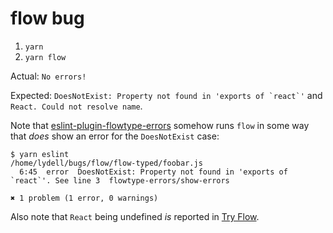 # flow bug

1. `yarn`
2. `yarn flow`

Actual: `No errors!`

Expected: ``DoesNotExist: Property not found in 'exports of `react`'`` and `React. Could not resolve name`.

Note that [eslint-plugin-flowtype-errors](https://github.com/amilajack/eslint-plugin-flowtype-errors) somehow runs `flow` in some way that _does_ show an error for the `DoesNotExist` case:

```
$ yarn eslint
/home/lydell/bugs/flow/flow-typed/foobar.js
  6:45  error  DoesNotExist: Property not found in 'exports of `react`'. See line 3  flowtype-errors/show-errors

✖ 1 problem (1 error, 0 warnings)
```

Also note that `React` being undefined _is_ reported in [Try Flow](https://flow.org/try/#0PQKgBAAgZgNg9gdzCYAoVxhgJIDsAuApgQJZy4CGMMAnmAERRwBOA5nPkbvQHQZYkAtgAcW+ZGAoBnMACVCFAMbiozOIIbMFy+gG50UAK65lZXGCJT8ACgCUALjnb8PAKIxCg4vgDC5KCSsADwAfGAA3gC+6EA).

